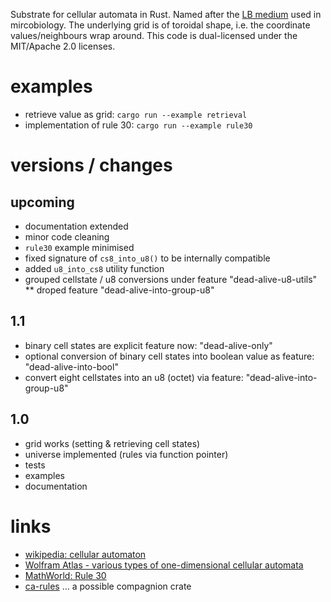 Substrate for cellular automata in Rust.
Named after the [LB medium](https://en.wikipedia.org/wiki/Lysogeny_broth)
used in mircobiology.
The underlying grid is of toroidal shape, i.e. the coordinate
values/neighbours wrap around. This code is dual-licensed
under the MIT/Apache 2.0 licenses.


# examples
* retrieve value as grid: `cargo run --example retrieval`
* implementation of rule 30: `cargo run --example rule30`


# versions / changes

## upcoming
* documentation extended
* minor code cleaning
* `rule30` example minimised
* fixed signature of `cs8_into_u8()` to be internally compatible
* added `u8_into_cs8` utility function
* grouped cellstate / u8 conversions under feature "dead-alive-u8-utils"
** droped feature "dead-alive-into-group-u8"

## 1.1
* binary cell states are explicit feature now: "dead-alive-only"
* optional conversion of binary cell states into boolean value as feature: "dead-alive-into-bool"
* convert eight cellstates into an u8 (octet) via feature: "dead-alive-into-group-u8"

## 1.0
* grid works (setting & retrieving cell states)
* universe implemented (rules via function pointer)
* tests
* examples
* documentation


# links
* [wikipedia: cellular automaton](https://en.wikipedia.org/wiki/Cellular_automaton)
* [Wolfram Atlas - various types of one-dimensional cellular automata](http://atlas.wolfram.com/TOC/TOC_200.html)
* [MathWorld: Rule 30](https://mathworld.wolfram.com/Rule30.html)
* [ca-rules](https://crates.io/crates/ca-rules) ... a possible compagnion crate
